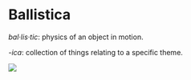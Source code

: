# Ballistica

*bal·lis·tic*: physics of an object in motion.

*-ica*: collection of things relating to a specific theme.

![](https://github.com/efroemling/ballistica/workflows/CI/badge.svg)
